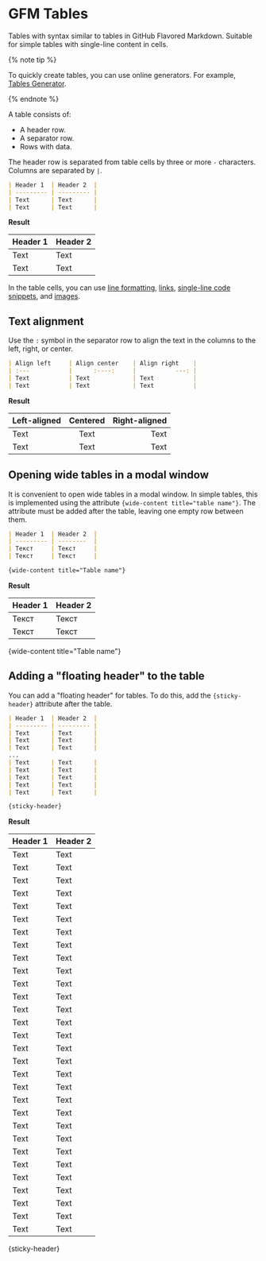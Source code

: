 # GFM Tables

Tables with syntax similar to tables in GitHub Flavored Markdown. Suitable for simple tables with single-line content in cells.

{% note tip %}

To quickly create tables, you can use online generators. For example, [Tables Generator](https://www.tablesgenerator.com/markdown_tables).

{% endnote %}

A table consists of:

* A header row.
* A separator row.
* Rows with data.

The header row is separated from table cells by three or more `-` characters. Columns are separated by `|`.

```markdown
| Header 1  | Header 2  |
| --------- | --------- |
| Text      | Text      |
| Text      | Text      |
```

**Result**

| Header 1 | Header 2 |
| ----------- | ----------- |
| Text | Text |
| Text | Text |

In the table cells, you can use [line formatting](../base.md#line), [links](../links.md), [single-line code snippets](../code.md#inline), and [images](../media.md#images).

## Text alignment

Use the `:` symbol in the separator row to align the text in the columns to the left, right, or center.

```markdown
| Align left     | Align center    | Align right    |
| :---           |      :----:     |           ---: |
| Text           | Text            | Text           |
| Text           | Text            | Text           |
```

**Result**

| Left-aligned | Centered | Right-aligned |
| :--- | :----: | ---: |
| Text | Text | Text |
| Text | Text | Text |


## Opening wide tables in a modal window

It is convenient to open wide tables in a modal window. In simple tables, this is implemented using the attribute `{wide-content title="table name"}`. The attribute must be added after the table, leaving one empty row between them.

```markdown
| Header 1  | Header 2  |
| --------- | --------  |
| Текст     | Текст     |
| Текст     | Текст     |

{wide-content title="Table name"}
```

**Result**

| Header 1  | Header 2  |
| --------- | --------  |
| Текст     | Текст     |
| Текст     | Текст     |

{wide-content title="Table name"}

## Adding a "floating header" to the table

You can add a "floating header" for tables. To do this, add the `{sticky-header}` attribute after the table.

```markdown
| Header 1  | Header 2  |
| --------- | --------- |
| Text      | Text      |
| Text      | Text      |
| Text      | Text      |
...
| Text      | Text      |
| Text      | Text      |
| Text      | Text      |
| Text      | Text      |
| Text      | Text      |

{sticky-header}
```

**Result**

| Header 1  | Header 2  |
| --------- | --------- |
| Text      | Text      |
| Text      | Text      |
| Text      | Text      |
| Text      | Text      |
| Text      | Text      |
| Text      | Text      |
| Text      | Text      |
| Text      | Text      |
| Text      | Text      |
| Text      | Text      |
| Text      | Text      |
| Text      | Text      |
| Text      | Text      |
| Text      | Text      |
| Text      | Text      |
| Text      | Text      |
| Text      | Text      |
| Text      | Text      |
| Text      | Text      |
| Text      | Text      |
| Text      | Text      |
| Text      | Text      |
| Text      | Text      |
| Text      | Text      |
| Text      | Text      |
| Text      | Text      |
| Text      | Text      |
| Text      | Text      |
| Text      | Text      |
| Text      | Text      |

{sticky-header}
